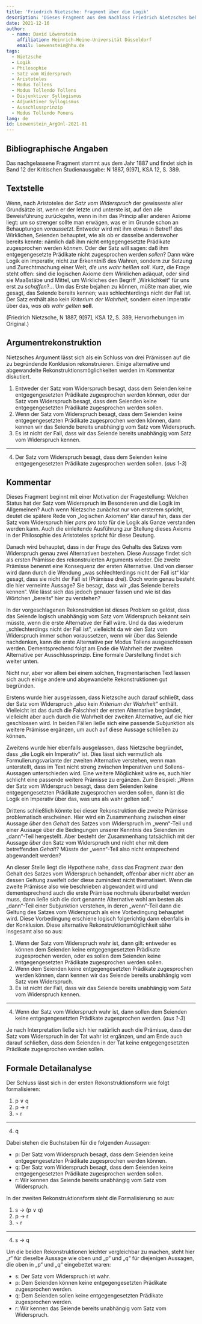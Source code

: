 ```yaml
---
title: 'Friedrich Nietzsche: Fragment über die Logik' 
description: 'Dieses Fragment aus dem Nachlass Friedrich Nietzsches behandelt die Frage nach dem Status des Satzes vom Widerspruch im Besonderen und der Logik im Allgemeinen. Er argumentiert für die Auffassung, dass die Logik keine deskritive, sondern eine normative Rolle spielt.'  
date: 2021-12-16
author: 
  - name: David Löwenstein
    affiliation: Heinrich-Heine-Universität Düsseldorf
    email: loewenstein@hhu.de
tags: 
  - Nietzsche
  - Logik
  - Philosophie
  - Satz vom Widerspruch
  - Aristoteles
  - Modus Tollens
  - Modus Tollendo Tollens
  - Disjunktiver Syllogismus
  - Adjunktiver Syllogismus
  - Ausschlussprinzip
  - Modus Tollendo Ponens
lang: de
id: Loewenstein_ArgOnl-2021-01
---
```



## Bibliographische Angaben

<!--Bibliographische Angaben zur analysierten Textstelle, falls möglich mit Weblinks-->

Das nachgelassene Fragment stammt aus dem Jahr 1887 und findet sich in Band 12 der Kritischen Studienausgabe: N 1887, 9[97], KSA 12, S. 389.


## Textstelle

<!--Die Textstelle in der Originalsprache und/oder in deutscher Übersetzung. Bitte beachten Sie die Urheberrechte. Tipp: Wenn Sie eine lange, urherebrechtlich geschützte Textstelle zitieren, so können Sie die Sätze nummerieren -- "[1] ... [2] ... [3] ..." -- und im Folgenden auf die einzelnen Sätze explizit verweisen, sodass deutlich wird, dass das Zitat als Beleg der hier vorgestellten Rekonstruktion dient und die Nutzung des urheberrechtlich geschützten Textes in ihrem Umfang durch den besonderen Zweck gerechtfertigt ist.-->

Wenn, nach Aristoteles der *Satz vom Widerspruch* der gewisseste aller Grundsätze ist, wenn er der letzte und unterste ist, auf den alle Beweisführung<en> zurückgehn, wenn in ihm das Princip aller anderen Axiome liegt: um so strenger sollte man erwägen, was er im Grunde schon an Behauptungen *voraussetzt*. Entweder wird mit ihm etwas in Betreff des Wirklichen, Seienden behauptet, wie als ob er dasselbe anderswoher bereits kennte: nämlich daß ihm nicht entgegengesetzte Prädikate zugesprochen werden *können*. Oder der Satz will sagen: daß ihm entgegengesetzte Prädikate nicht zugesprochen werden *sollen*? Dann wäre Logik ein Imperativ, nicht zur Erkenntniß des Wahren, sondern zur Setzung und Zurechtmachung einer Welt, *die uns wahr heißen soll*.
Kurz, die Frage steht offen: sind die logischen Axiome dem Wirklichen adäquat, oder sind sie Maaßstäbe und Mittel, um Wirkliches den Begriff „Wirklichkeit“ für uns erst zu *schaffen*?… Um das Erste bejahen zu können, müßte man aber, wie gesagt, das Seiende bereits kennen; was schlechterdings nicht der Fall ist. Der Satz enthält also kein *Kriterium der Wahrheit*, sondern einen Imperativ über das, *was als wahr gelten* **soll**.

(Friedrich Nietzsche, N 1887, 9[97], KSA 12, S. 389, Hervorhebungen im Original.)


## Argumentrekonstruktion

<!--Das Argument wird natürlichsprachlich und in Standardform rekonstruiert. Mehrere alternative Rekonstruktionen des Arguments sind zulässig, sofern diese aufeinander bezogen sind.-->

Nietzsches Argument lässt sich als ein Schluss von drei Prämissen auf die zu begründende Konklusion rekonstruieren. Einige alternative und abgewandelte Rekonstruktionsmöglichkeiten werden im Kommentar diskutiert.

1. Entweder der Satz vom Widerspruch besagt, dass dem Seienden keine entgegengesetzten Prädikate zugesprochen werden können, oder der Satz vom Widerspruch besagt, dass dem Seienden keine entgegengesetzten Prädikate zugesprochen werden sollen.
2. Wenn der Satz vom Widerspruch besagt, dass dem Seienden keine entgegengesetzten Prädikate zugesprochen werden können, dann kennen wir das Seiende bereits unabhängig vom Satz vom Widerspruch.
3. Es ist nicht der Fall, dass wir das Seiende bereits unabhängig vom Satz vom Widerspruch kennen.

---

4. Der Satz vom Widerspruch besagt, dass dem Seienden keine entgegengesetzten Prädikate zugesprochen werden sollen. (*aus 1-3*)

## Kommentar

<!--In den Kommentar zur Argumentrekonstruktion gehört zum Beispiel die Einbettung des Arguments in ein Thema oder einen philosophiehistorischen Kontext oder der Hinweis auf problematische Annahmen im Argument, aber keine von der Rekonstruktion losgelöste Beurteilung oder Stellungnahme.-->

Dieses Fragment beginnt mit einer Motivation der Fragestellung: Welchen Status hat der Satz vom Widerspruch im Besonderen und die Logik im Allgemeinen? Auch wenn Nietzsche zunächst nur von ersterem spricht, deutet die spätere Rede von „logischen Axiomen“ klar darauf hin, dass der Satz vom Widerspruch hier *pars pro toto* für die Logik als Ganze verstanden werden kann. Auch die einleitende Ausführung zur Stellung dieses Axioms in der Philosophie des Aristoteles spricht für diese Deutung.

Danach wird behauptet, dass in der Frage des Gehalts des Satzes vom Widerspruch genau zwei Alternativen bestehen. Diese Aussage findet sich als ersten Prämisse des rekonstruierten Arguments wieder. Die zweite Prämisse benennt eine Konsequenz der ersten Alternative. Und von dierser wird dann durch die Wendung „was schlechterdings nicht der Fall ist“ klar gesagt, dass sie nicht der Fall ist (Prämisse drei). Doch worin genau besteht die hier verneinte Aussage? Sie besagt, dass wir „das Seiende bereits kennen“. Wie lässt sich das jedoch genauer fassen und wie ist das Wörtchen „bereits“ hier zu verstehen?

In der vorgeschlagenen Rekonstruktion ist dieses Problem so gelöst, dass das Seiende logisch unabhängig vom Satz vom Widerspruch bekannt sein müsste, wenn die erste Alternative der Fall wäre. Und da das wiederum „schlechterdings nicht der Fall ist“, vielleicht da wir den Satz vom Widerspruch immer schon voraussetzen, wenn wir über das Seiende nachdenken, kann die erste Alternative per Modus Tollens ausgeschlossen werden. Dementsprechend folgt am Ende die Wahrheit der zweiten Alternative per Ausschlussprinzip. Eine formale Darstellung findet sich weiter unten.

Nicht nur, aber vor allem bei einem solchen, fragmentarischen Text lassen sich auch einige andere und abgewandelte Rekonstruktionen gut begründen.

Erstens wurde hier ausgelassen, dass Nietzsche auch darauf schließt, dass der Satz vom Widerspruch „also kein *Kriterium der Wahrheit*“ enthält. Vielleicht ist das durch die Falschheit der ersten Alternative begründet, vielleicht aber auch durch die Wahrheit der zweiten Alternative, auf die hier geschlossen wird. In beiden Fällen ließe sich eine passende Subjunktion als weitere Prämisse ergänzen, um auch auf diese Aussage schließen zu können.

Zweitens wurde hier ebenfalls ausgelassen, dass Nietzsche begründet, dass „die Logik ein Imperativ“ ist. Dies lässt sich vermutlich als Formulierungsvariante der zweiten Alternative verstehen, wenn man unterstellt, dass im Text nicht streng zwischen Imperativen und Sollens-Aussagen unterschieden wird. Eine weitere Möglichkeit wäre es, auch hier schlicht eine passende weitere Prämisse zu ergänzen. Zum Beispiel: „Wenn der Satz vom Widerspruch besagt, dass dem Seienden keine entgegengesetzten Prädikate zugesprochen werden sollen, dann ist die Logik ein Imperativ über das, was uns als wahr gelten soll.“

Drittens schließlich könnte bei dieser Rekonstruktion die zweite Prämisse problematisch erscheinen. Hier wird ein Zusammenhang zwischen einer Aussage *über* den *Gehalt* des Satzes vom Widerspruch im „wenn“-Teil und einer Aussage über die Bedingungen unserer Kenntnis des Seienden im „dann“-Teil hergestellt. Aber besteht der Zusammenhang tatsächlich mit der Aussage *über* den Satz vom Widerspruch und nicht eher mit dem betreffenden *Gehalt*? Müsste der „wenn“-Teil also nicht entsprechend abgewandelt werden?

An dieser Stelle liegt die Hypothese nahe, dass das Fragment zwar den Gehalt des Satzes vom Widerspruch behandelt, offenbar aber nicht aber an dessen Geltung zweifelt oder diese zumindest nicht thematisiert. Wenn die zweite Prämisse also wie beschrieben abgewandelt wird und dementsprechend auch die erste Prämisse nochmals überarbeitet werden muss, dann ließe sich die dort genannte Alternative wohl am besten als „dann“-Teil einer Subjunktion verstehen, in deren „wenn“-Teil dann die Geltung des Satzes vom Widerspruch als eine Vorbedingung behauptet wird. Diese Vorbedingung erschiene logisch folgerichtig dann ebenfalls in der Konklusion. Diese alternative Rekonstruktionsmöglichkeit sähe insgesamt also so aus:

1. Wenn der Satz vom Widerspruch wahr ist, dann gilt: entweder es können dem Seienden keine entgegengesetzten Prädikate zugesprochen werden, oder es sollen dem Seienden keine entgegengesetzten Prädikate zugesprochen werden sollen.
2. Wenn dem Seienden keine entgegengesetzten Prädikate zugesprochen werden können, dann kennen wir das Seiende bereits unabhängig vom Satz vom Widerspruch.
3. Es ist nicht der Fall, dass wir das Seiende bereits unabhängig vom Satz vom Widerspruch kennen.

---

4. Wenn der Satz vom Widerspruch wahr ist, dann sollen dem Seienden keine entgegengesetzten Prädikate zugesprochen werden. (*aus 1-3*)

Je nach Interpretation ließe sich hier natürlich auch die Prämisse, dass der Satz vom Widerspruch in der Tat wahr ist ergänzen, und am Ende auch darauf schließen, dass dem Seienden in der Tat keine entgegengesetzten Prädikate zugesprochen werden sollen.

## Formale Detailanalyse

<!--Das Argument oder einzelne (etwa besonders undurchsichtige) Teilschritte können hier formalisiert dargestellt werden.-->

Der Schluss lässt sich in der ersten Rekonstruktionsform wie folgt formalisieren:

1. p $\lor$ q 
2. p $\rightarrow$ r 
3. $\lnot$ r
  
---

  4. q

Dabei stehen die Buchstaben für die folgenden Aussagen:

- p: Der Satz vom Widerspruch besagt, dass dem Seienden keine entgegengesetzten Prädikate zugesprochen werden können.
- q: Der Satz vom Widerspruch besagt, dass dem Seienden keine entgegengesetzten Prädikate zugesprochen werden sollen.
- r: Wir kennen das Seiende bereits unabhängig vom Satz vom Widerspruch.



In der zweiten Rekonstruktionsform sieht die Formalisierung so aus:

1. s $\rightarrow$ (p $\lor$ q)
2. p $\rightarrow$ r 
3. $\lnot$ r

---

4. s $\rightarrow$ q

Um die beiden Rekonstruktionen leichter vergleichbar zu machen, steht hier „r“ für dieselbe Aussage wie oben und „p“ und „q“ für diejenigen Aussagen, die oben in „p“ und „q“ eingebettet waren:

- s: Der Satz vom Widerspruch ist wahr.
- p: Dem Seienden können keine entgegengesetzten Prädikate zugesprochen werden.
- q: Dem Seienden sollen keine entgegengesetzten Prädikate zugesprochen werden.
- r: Wir kennen das Seiende bereits unabhängig vom Satz vom Widerspruch.
